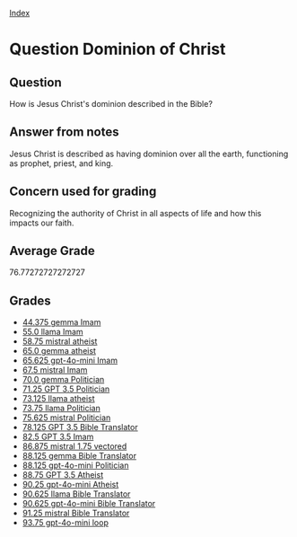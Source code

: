 
[Index](../../index.md)
# Question Dominion of Christ
## Question
How is Jesus Christ's dominion described in the Bible?

## Answer from notes
Jesus Christ is described as having dominion over all the earth, functioning as prophet, priest, and king.

## Concern used for grading
Recognizing the authority of Christ in all aspects of life and how this impacts our faith.

## Average Grade
76.77272727272727

## Grades
 * [44.375 gemma Imam](../answers/gemma_Imam/Dominion_of_Christ.md)
 * [55.0 llama Imam](../answers/llama_Imam/Dominion_of_Christ.md)
 * [58.75 mistral atheist](../answers/mistral_atheist/Dominion_of_Christ.md)
 * [65.0 gemma atheist](../answers/gemma_atheist/Dominion_of_Christ.md)
 * [65.625 gpt-4o-mini Imam](../answers/gpt-4o-mini_Imam/Dominion_of_Christ.md)
 * [67.5 mistral Imam](../answers/mistral_Imam/Dominion_of_Christ.md)
 * [70.0 gemma Politician](../answers/gemma_Politician/Dominion_of_Christ.md)
 * [71.25 GPT 3.5 Politician](../answers/GPT_3.5_Politician/Dominion_of_Christ.md)
 * [73.125 llama atheist](../answers/llama_atheist/Dominion_of_Christ.md)
 * [73.75 llama Politician](../answers/llama_Politician/Dominion_of_Christ.md)
 * [75.625 mistral Politician](../answers/mistral_Politician/Dominion_of_Christ.md)
 * [78.125 GPT 3.5 Bible Translator](../answers/GPT_3.5_Bible_Translator/Dominion_of_Christ.md)
 * [82.5 GPT 3.5 Imam](../answers/GPT_3.5_Imam/Dominion_of_Christ.md)
 * [86.875 mistral 1.75 vectored](../answers/mistral_1.75_vectored/Dominion_of_Christ.md)
 * [88.125 gemma Bible Translator](../answers/gemma_Bible_Translator/Dominion_of_Christ.md)
 * [88.125 gpt-4o-mini Politician](../answers/gpt-4o-mini_Politician/Dominion_of_Christ.md)
 * [88.75 GPT 3.5 Atheist](../answers/GPT_3.5_Atheist/Dominion_of_Christ.md)
 * [90.25 gpt-4o-mini Atheist](../answers/gpt-4o-mini_Atheist/Dominion_of_Christ.md)
 * [90.625 llama Bible Translator](../answers/llama_Bible_Translator/Dominion_of_Christ.md)
 * [90.625 gpt-4o-mini Bible Translator](../answers/gpt-4o-mini_Bible_Translator/Dominion_of_Christ.md)
 * [91.25 mistral Bible Translator](../answers/mistral_Bible_Translator/Dominion_of_Christ.md)
 * [93.75 gpt-4o-mini loop](../answers/gpt-4o-mini_loop/Dominion_of_Christ.md)
